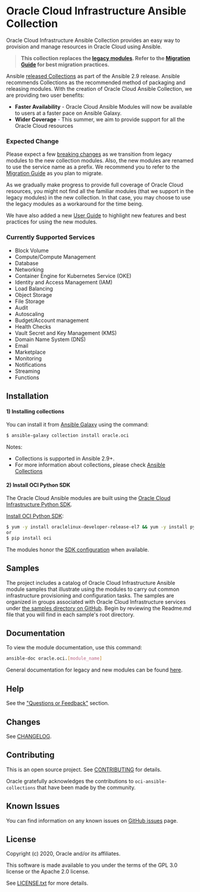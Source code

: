 # Oracle Cloud Infrastructure Ansible Collection

Oracle Cloud Infrastructure Ansible Collection provides an easy way to provision and manage resources in Oracle Cloud using Ansible.

> **This collection replaces the [legacy modules](https://github.com/oracle/oci-ansible-modules). Refer to the [Migration Guide](https://github.com/oracle/oci-ansible-collections/blob/master/MigrationGuide.md) for best migration practices.**

Ansible [released Collections](https://www.ansible.com/blog/getting-started-with-ansible-collections) as part of the Ansible 2.9 release. Ansible recommends Collections as the recommended method of packaging and releasing modules. 
With the creation of Oracle Cloud Ansible Collection, we are providing two user benefits:
 * **Faster Availability** - Oracle Cloud Ansible Modules will now be available to users at a faster pace on Ansible Galaxy. 
 * **Wider Coverage** - This summer, we aim to provide support for all the Oracle Cloud resources    
    
### Expected Change

Please expect a few [breaking changes](https://github.com/oracle/oci-ansible-collections/blob/master/MigrationGuide.md) as we transition from legacy modules to the new collection modules.
Also, the new modules are renamed to use the service name as a prefix.
We recommend you to refer to the [Migration Guide](https://github.com/oracle/oci-ansible-collections/blob/master/MigrationGuide.md) as you plan to migrate.

As we gradually make progress to provide full coverage of Oracle Cloud resources, you might not find all the familiar modules (that we support in the legacy modules) in the new collection.
In that case, you may choose to use the legacy modules as a workaround for the time being.

We have also added a new [User Guide](https://github.com/oracle/oci-ansible-collections/blob/master/UserGuide.md) to highlight new features and best practices for using the new modules.

### Currently Supported Services 
- Block Volume
- Compute/Compute Management
- Database
- Networking
- Container Engine for Kubernetes Service (OKE)
- Identity and Access Management (IAM)
- Load Balancing
- Object Storage
- File Storage
- Audit
- Autoscaling
- Budget/Account management
- Health Checks
- Vault Secret and Key Management (KMS)
- Domain Name System (DNS)
- Email
- Marketplace
- Monitoring
- Notifications
- Streaming
- Functions


## Installation

#### 1) Installing collections

You can install it from [Ansible Galaxy](https://galaxy.ansible.com/oracle) using the command:
  ``` bash
  $ ansible-galaxy collection install oracle.oci
  ```
Notes:
* Collections is supported in Ansible 2.9+.
* For more information about collections, please check [Ansible Collections](https://docs.ansible.com/ansible/latest/user_guide/collections_using.html)

#### 2) Install OCI Python SDK

The Oracle Cloud Ansible modules are built using the [Oracle Cloud Infrastructure Python SDK](https://docs.us-phoenix-1.oraclecloud.com/Content/API/SDKDocs/pythonsdk.htm).

[Install OCI Python SDK](https://oracle-cloud-infrastructure-python-sdk.readthedocs.io/en/latest/installation.html#downloading-and-installing-the-sdk):

  ``` bash
  $ yum -y install oraclelinux-developer-release-el7 && yum -y install python-oci-sdk
  or
  $ pip install oci
  ```
The modules honor the [SDK configuration](https://docs.us-phoenix-1.oraclecloud.com/Content/ToolsConfig.htm) when available.

## Samples

The project includes a catalog of Oracle Cloud Infrastructure Ansible module samples that illustrate using the modules 
to carry out common infrastructure provisioning and configuration tasks. The samples are organized in groups associated 
with Oracle Cloud Infrastructure services under [the samples directory on GitHub](https://github.com/oracle/oci-ansible-collections/tree/master/samples).
Begin by reviewing the Readme.md file that you will find in each sample's root directory.

## Documentation
To view the module documentation, use this command:
  ``` bash
ansible-doc oracle.oci.[module_name]
  ```
General documentation for legacy and new modules can be found [here](https://docs.cloud.oracle.com/iaas/Content/API/SDKDocs/ansible.htm).


## Help

See the ["Questions or Feedback"](https://docs.cloud.oracle.com/en-us/iaas/Content/API/SDKDocs/ansible.htm#questions) section.

## Changes

See [CHANGELOG](https://github.com/oracle/oci-ansible-collections/blob/master/CHANGELOG.md).

## Contributing

This is an open source project. See [CONTRIBUTING](https://github.com/oracle/oci-ansible-collections/blob/master/CONTRIBUTING.md) for details.

Oracle gratefully acknowledges the contributions to `oci-ansible-collections` that have been made by the community.

## Known Issues

You can find information on any known issues on [GitHub issues](https://github.com/oracle/oci-ansible-collections/issues) page.

## License

Copyright (c) 2020, Oracle and/or its affiliates.

This software is made available to you under the terms of the GPL 3.0 license or the Apache 2.0 license.

See [LICENSE.txt](https://github.com/oracle/oci-ansible-collections/blob/master/LICENSE.txt) for more details.
